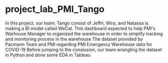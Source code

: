# project_lab_PMI_Tango
In this project, our team; Tango consist of Jeffri, Wira, and Natassa is making a BI model called WeCat.
This dashboard expected to help PMI's Warhouse Manager to organized the warehouse in order to simplify tracking and monitoring process in the warehouse
The dataset provided by Pacmann Team and PMI regarding PMI Emergency Warehouse data for COVID-19
Before jumping to the conslusion, our team wrangling the dataset in Python and done some EDA in Tableau
